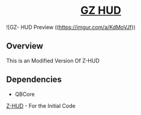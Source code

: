 <h1 align="center"><a href="NIL" target="_blank" rel="noopener noreferrer">GZ HUD</a></h1>

![GZ- HUD Preview ((https://imgur.com/a/KdMoVJf))

## Overview

This is  an Modified Version Of Z-HUD

## Dependencies

-   QBCore



[Z-HUD]([https://github.com/qbcore-framework/qb-hud](https://github.com/TeamBroCode/z-hud.git)) - For the Initial Code

